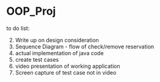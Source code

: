 # OOP_Proj

to do list:

2. Write up on design consideration
3. Sequence Diagram - flow of check/remove reservation
4. actual implementation of java code
5. create test cases
6. video presentation of working application
7. Screen capture of test case not in video
